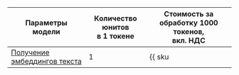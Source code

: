 | Параметры модели                 | Количество юнитов</br>в 1 токене | Стоимость за обработку 1000 токенов, </br>вкл. НДС |
|---------------------------------------|------------|-----------------------------------------|
| [Получение эмбеддингов текста](../../foundation-models/concepts/embeddings.md)   | 1    | {{ sku|KZT|foundation_models.text_embedding.v1|string }} |
